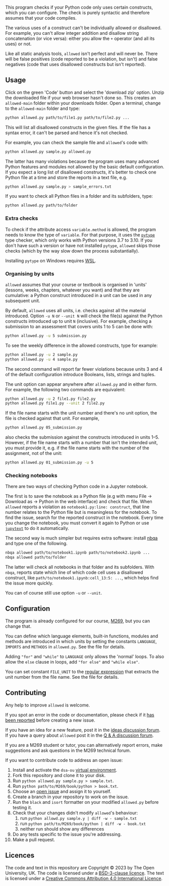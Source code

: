 This program checks if your Python code only uses certain constructs,
which you can configure.
The check is purely syntactic and therefore assumes that your code compiles.

The various uses of a construct can't be individually allowed or disallowed.
For example, you can't allow integer addition
and disallow string concatenation (or vice versa): either you allow
the `+` operator (and all its uses) or not.

Like all static analysis tools, `allowed` isn't perfect and will never be.
There will be false positives (code reported to be a violation, but isn't)
and false negatives (code that uses disallowed constructs but isn't reported).

## Usage
Click on the green 'Code' button and select the 'download zip' option.
Unzip the downloaded file if your web browser hasn't done so.
This creates an `allowed-main` folder within your downloads folder.
Open a terminal, change to the `allowed-main` folder and type:
```bash
python allowed.py path/to/file1.py path/to/file2.py ...
```
This will list all disallowed constructs in the given files.
If the file has a syntax error, it can't be parsed and hence it's not checked.

For example, you can check the sample file and `allowed`'s code with:
```bash
python allowed.py sample.py allowed.py
```
The latter has many violations because the program uses many advanced
Python features and modules not allowed by the basic default configuration.
If you expect a long list of disallowed constructs, it's better to
check one Python file at a time and store the reports in a text file, e.g.
```bash
python allowed.py sample.py > sample_errors.txt
```
If you want to check all Python files in a folder and its subfolders, type:
```bash
python allowed.py path/to/folder
```

### Extra checks

To check if the attribute access `variable.method` is allowed,
the program needs to know the type of `variable`. For that purpose, it uses
the [`pytype`](https://google.github.io/pytype) type checker,
which only works with Python versions 3.7 to 3.10.
If you don't have such a version or have not installed `pytype`,
`allowed` skips those checks (which by the way slow down the process substantially).

Installing `pytype` on Windows requires [WSL](https://learn.microsoft.com/en-us/windows/wsl/).

### Organising by units

`allowed` assumes that your course or textbook is organised in 'units'
(lessons, weeks, chapters, whatever you want) and that they are cumulative:
a Python construct introduced in a unit can be used in any subsequent unit.

By default, `allowed` uses all units, i.e. checks against all the material introduced.
Option `-u N` or `--unit N` will check the file(s) against
the Python constructs introduced up to unit `N` (inclusive).
For example, checking a submission to an assessment that covers units 1 to 5
can be done with:
```bash
python allowed.py -u 5 submission.py
```
To see the weekly difference in the allowed constructs, type for example:
```bash
python allowed.py -u 2 sample.py
python allowed.py -u 4 sample.py
```
The second command will report far fewer violations because units 3 and 4 of
the default configuration introduce Booleans, lists, strings and tuples.

The unit option can appear anywhere after `allowed.py` and in either form.
For example, the following two commands are equivalent:
```bash
python allowed.py -u 2 file1.py file2.py
python allowed.py file1.py --unit 2 file2.py
```

If the file name starts with the unit number and there's no unit option,
the file is checked against that unit. For example,
```bash
python allowed.py 05_submission.py
```
also checks the submission against the constructs introduced in units 1–5.
However, if the file name starts with a number that isn't the intended unit,
you must provide it,
e.g. if the file name starts with the number of the assignment, not of the unit:
```bash
python allowed.py 01_submission.py -u 5
```

### Checking notebooks
There are two ways of checking Python code in a Jupyter notebook.

The first is to save the notebook as a Python file
(e.g with menu File -> Download as -> Python in the web interface) and check that file.
When `allowed` reports a violation as `notebook1.py:line: construct`,
that line number relates to the Python file but is meaningless for the notebook.
To find the issue, search for the reported construct in the notebook.
Every time you change the notebook, you must convert it again to Python
or use [`jupytext`](https://jupytext.readthedocs.io) to do it automatically.

The second way is much simpler but requires extra software:
install [nbqa](https://http://nbqa.readthedocs.io) and type one of the following.
```bash
nbqa allowed path/to/notebook1.ipynb path/to/notebook2.ipynb ...
nbqa allowed path/to/folder
```
The latter will check all notebooks in that folder and its subfolders.
With `nbqa`, reports state which line of which code cell uses a disallowed construct,
like `path/to/notebook1.ipynb:cell_13:5: ...`, which helps find the issue more quickly.

You can of course still use option `-u` or `--unit`.

## Configuration
The program is already configured for our course,
[M269](https://www.open.ac.uk/courses/modules/m269), but you can change that.

You can define which language elements, built-in functions, modules and methods
are introduced in which units by setting the constants
`LANGUAGE`, `IMPORTS` and `METHODS` in `allowed.py`.
See the file for details.

Adding `"for"` and `"while"` to `LANGUAGE` only allows the 'normal' loops.
To also allow the `else` clause in loops, add `"for else"` and `"while else"`.

You can set constant `FILE_UNIT` to the
[regular expression](https://docs.python.org/3/howto/regex.html)
that extracts the unit number from the file name. See the file for details.

## Contributing
Any help to improve `allowed` is welcome.

If you spot an error in the code or documentation, please check if it
[has been reported](https://github.com/dsa-ou/allowed/issues)
before creating a new issue.

If you have an idea for a new feature, post it in the
[ideas discussion forum](https://github.com/dsa-ou/allowed/discussions/categories/ideas).
If you have a query about `allowed` post it in the
[Q & A discussion forum](https://github.com/dsa-ou/allowed/discussions/categories/q-a).

If you are a M269 student or tutor, you can alternatively report errors,
make suggestions and ask questions in the M269 technical forum.

If you want to contribute code to address an open issue:

1. Install and activate the `dsa-ou` [virtual environment](https://github.com/dsa-ou/virtual-env).
2. Fork this repository and clone it to your disk.
3. Run `python allowed.py sample.py > sample.txt`.
4. Run `python path/to/M269/book/python > book.txt`.
5. Choose an [open issue](https://github.com/dsa-ou/allowed/issues) and assign it to yourself.
6. Create a branch in your repository to work on the issue.
7. Run the `black` and `isort` formatter on your modified `allowed.py` before testing it.
8. Check that your changes didn't modify `allowed`'s behaviour:
   1. run `python allowd.py sample.y | diff -w - sample.txt`
   2. run `python path/to/M269/book/python | diff -w - book.txt`
   3. neither run should show any differences
9. Do any tests specific to the issue you're addressing.
10. Make a pull request.

## Licences

The code and text in this repository are
Copyright © 2023 by The Open University, UK.
The code is licensed under a [BSD-3-clause licence](LICENCE.MD).
The text is licensed under a
[Creative Commons Attribution 4.0 International Licence](http://creativecommons.org/licenses/by/4.0).
